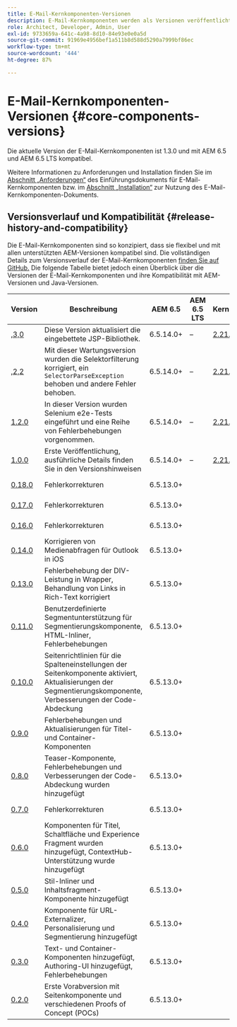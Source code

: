```yaml
---
title: E-Mail-Kernkomponenten-Versionen
description: E-Mail-Kernkomponenten werden als Versionen veröffentlicht.
role: Architect, Developer, Admin, User
exl-id: 9733659a-641c-4a98-8d10-84e93e0e0a5d
source-git-commit: 91969e4956bef1a511b8d588d5290a7999bf86ec
workflow-type: tm+mt
source-wordcount: '444'
ht-degree: 87%

---
```



# E-Mail-Kernkomponenten-Versionen {#core-components-versions}

Die aktuelle Version der E-Mail-Kernkomponenten ist 1.3.0 und mit AEM 6.5 und AEM 6.5 LTS kompatibel.

Weitere Informationen zu Anforderungen und Installation finden Sie im [Abschnitt „Anforderungen“](/help/email/introduction.md#requirements) des Einführungsdokuments für E-Mail-Kernkomponenten bzw. im [Abschnitt „Installation“](/help/email/using.md#installing-the-email-core-components) zur Nutzung des E-Mail-Kernkomponenten-Dokuments.

## Versionsverlauf und Kompatibilität {#release-history-and-compatibility}

Die E-Mail-Kernkomponenten sind so konzipiert, dass sie flexibel und mit allen unterstützten AEM-Versionen kompatibel sind. Die vollständigen Details zum Versionsverlauf der E-Mail-Kernkomponenten [finden Sie auf GitHub.](https://github.com/adobe/aem-core-email-components/releases) Die folgende Tabelle bietet jedoch einen Überblick über die Versionen der E-Mail-Kernkomponenten und ihre Kompatibilität mit AEM-Versionen und Java-Versionen.

| Version | Beschreibung | AEM 6.5 | AEM 6.5 LTS | Kernkomponenten | Java | Veröffentlichungsdatum |
|---|---|---|---|---|---|---|
| [,3,0 ](https://github.com/adobe/aem-core-email-components/releases/tag/core.email.components.reactor-1.3.0) | Diese Version aktualisiert die eingebettete JSP-Bibliothek. | 6.5.14.0+ | – | [2.21.2+](/help/versions.md) | 8, 11 | 28. Juni 2024 |
| [,2,2 ](https://github.com/adobe/aem-core-email-components/releases/tag/core.email.components.reactor-1.2.2) | Mit dieser Wartungsversion wurden die Selektorfilterung korrigiert, ein `SelectorParseException` behoben und andere Fehler behoben. | 6.5.14.0+ | – | [2.21.2+](/help/versions.md) | 8, 11 | 24. Mai 2023 |
| [1.2.0](https://github.com/adobe/aem-core-email-components/releases/tag/core.email.components.reactor-1.2.0) | In dieser Version wurden Selenium e2e-Tests eingeführt und eine Reihe von Fehlerbehebungen vorgenommen. | 6.5.14.0+ | – | [2.21.2+](/help/versions.md) | 8, 11 | 29. November 2022 |
| [1.0.0](https://github.com/adobe/aem-core-email-components/releases/tag/core.email.components.reactor-1.0.0) | Erste Veröffentlichung, ausführliche Details finden Sie in den Versionshinweisen | 6.5.14.0+ | – | [2.21.2+](/help/versions.md) | 8, 11 | 29. November 2022 |
| [0.18.0](https://github.com/adobe/aem-core-email-components/releases/tag/v0.18.0) | Fehlerkorrekturen | 6.5.13.0+ |  |  | 8, 11 | 30. September 2022 |
| [0.17.0](https://github.com/adobe/aem-core-email-components/releases/tag/v0.17.0) | Fehlerkorrekturen | 6.5.13.0+ |  |  | 8, 11 | 27. September 2022 |
| [0.16.0](https://github.com/adobe/aem-core-email-components/releases/tag/v0.16.0) | Fehlerkorrekturen | 6.5.13.0+ |  |  | 8, 11 | 14. September 2022 |
| [0.14.0](https://github.com/adobe/aem-core-email-components/releases/tag/v0.14.0) | Korrigieren von Medienabfragen für Outlook in iOS | 6.5.13.0+ |  |  | 8, 11 | 8. August 2022 |
| [0.13.0](https://github.com/adobe/aem-core-email-components/releases/tag/v0.13.0) | Fehlerbehebung der DIV-Leistung in Wrapper, Behandlung von Links in Rich-Text korrigiert | 6.5.13.0+ |  |  | 8, 11 | 27. Juli 2022 |
| [0.11.0](https://github.com/adobe/aem-core-email-components/releases/tag/v0.11.0) | Benutzerdefinierte Segmentunterstützung für Segmentierungskomponente, HTML-Inliner, Fehlerbehebungen | 6.5.13.0+ |  |  | 8, 11 | 6. Juli 2022 |
| [0.10.0](https://github.com/adobe/aem-core-email-components/releases/tag/v0.10.0) | Seitenrichtlinien für die Spalteneinstellungen der Seitenkomponente aktiviert, Aktualisierungen der Segmentierungskomponente, Verbesserungen der Code-Abdeckung | 6.5.13.0+ |  |  | 8, 11 | 15. Juni 2022 |
| [0.9.0](https://github.com/adobe/aem-core-email-components/releases/tag/v0.9.0) | Fehlerbehebungen und Aktualisierungen für Titel- und Container-Komponenten | 6.5.13.0+ |  |  | 8, 11 | 1. Juni 2022 |
| [0.8.0](https://github.com/adobe/aem-core-email-components/releases/tag/v0.8.0) | Teaser-Komponente, Fehlerbehebungen und Verbesserungen der Code-Abdeckung wurden hinzugefügt | 6.5.13.0+ |  |  | 8, 11 | 19. Mai 2022 |
| [0.7.0](https://github.com/adobe/aem-core-email-components/releases/tag/v0.7.0) | Fehlerkorrekturen | 6.5.13.0+ |  |  | 8, 11 | 4. Mai 2022 |
| [0.6.0](https://github.com/adobe/aem-core-email-components/releases/tag/v0.6.0) | Komponenten für Titel, Schaltfläche und Experience Fragment wurden hinzugefügt, ContextHub-Unterstützung wurde hinzugefügt | 6.5.13.0+ |  |  | 8, 11 | 20. April 2022 |
| [0.5.0](https://github.com/adobe/aem-core-email-components/releases/tag/v0.5.0) | Stil-Inliner und Inhaltsfragment-Komponente hinzugefügt | 6.5.13.0+ |  |  | 8, 11 | 7. April 2022 |
| [0.4.0](https://github.com/adobe/aem-core-email-components/releases/tag/v0.4.0) | Komponente für URL-Externalizer, Personalisierung und Segmentierung hinzugefügt | 6.5.13.0+ |  |  | 8, 11 | 23. März 2022 |
| [0.3.0](https://github.com/adobe/aem-core-email-components/releases/tag/v0.3.0) | Text- und Container-Komponenten hinzugefügt, Authoring-UI hinzugefügt, Fehlerbehebungen | 6.5.13.0+ |  |  | 8, 11 | 9. März 2022 |
| [0.2.0](https://github.com/adobe/aem-core-email-components/releases/tag/v0.2.0) | Erste Vorabversion mit Seitenkomponente und verschiedenen Proofs of Concept (POCs) | 6.5.13.0+ |  |  | 8, 11 | 24. Februar 2022 |
